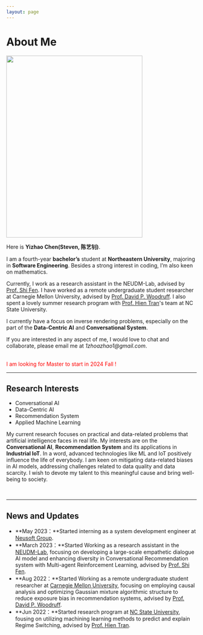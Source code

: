 ```yaml
---
layout: page
---
```


# About Me

<img src="https://yizhao111.github.io/chenyizhao.jpg" class="floatpic" width="360" height="480">

Here is **Yizhao Chen(Steven, 陈艺钊)**.

I am a fourth-year **bachelor’s** student at **Northeastern University**, majoring in **Software Engineering**. Besides a strong interest in coding, I’m also keen on mathematics.

Currently, I work as a research assistant in the NEUDM-Lab, advised by [Prof. Shi Fen](http://faculty.neu.edu.cn/cse/fengshi). I have worked as a remote undergraduate student researcher at Carnegie Mellon University, advised by [Prof. David P. Woodruff](https://www.cs.cmu.edu/~dwoodruf/). I also spent a lovely summer research program with [Prof. Hien Tran](https://math.sciences.ncsu.edu/people/tran/)'s team at NC State University.

I currently have a focus on inverse rendering problems, especially on the part of the **Data-Centric AI** and **Conversational System**.

If you are interested in any aspect of me, I would love to chat and collaborate, please email me at _1zhoazhao1@gmail.com_.

<br>
<!-- ## Academic Background -->
<font color='red'>I am looking for Master to start in 2024 Fall !</font>

<!-- <font color='red'> Expect to apply for a two-year Mphil/MSc program and graduate in June 2026. Looking for PhD position after that. -->

<!-- - **Sep 2020 - June 2024:** Northeastern University (BEng) -->

<br>

---

## Research Interests

- Conversational AI
- Data-Centric AI
- Recommendation System
- Applied Machine Learning

My current research focuses on practical and data-related problems that artificial intelligence faces in real life. My interests are on the **Conversational AI**, **Recommendation System** and its applications in **Industrial IoT**. In a word, advanced technologies like ML and IoT positively influence the life of everybody. I am keen on mitigating data-related biases in AI models, addressing challenges related to data quality and data scarcity. I wish to devote my talent to this meaningful cause and bring well-being to society.

<br>

---

## News and Updates

- **May 2023：**Started interning as a system development engineer at [Neusoft Group](https://www.neusoft.com/cn/).
- **March 2023：**Started Working as a research assistant in the [NEUDM-Lab](https://github.com/NEU-DataMining/), focusing on developing a large-scale empathetic dialogue AI model and enhancing diversity in Conversational Recommendation system with Multi-agent Reinforcement Learning, advised by [Prof. Shi Fen](http://faculty.neu.edu.cn/cse/fengshi).
- **Aug 2022：**Started Working as a remote undergraduate student researcher at [Carnegie Mellon University](https://www.cmu.edu/), focusing on employing causal analysis and optimizing Gaussian mixture algorithmic structure to reduce exposure bias in recommendation systems, advised by [Prof. David P. Woodruff](https://www.cs.cmu.edu/~dwoodruf/).
- **Jun 2022：**Started research program at [NC State University](https://www.ncsu.edu/), fousing on utilizing machining learning methods to predict and explain Regime Switching, advised by [Prof. Hien Tran](https://math.sciences.ncsu.edu/people/tran/).

<br>

<!-- - **Aug 2023：**Happy to be awarded the FEPG Scholarship.
- **May 2023：**Happy to be awarded the XiamenAir Scholarship.
- **May 2023：**Collected the Finalist Award in MCM 2023 (Top 1%). -->

